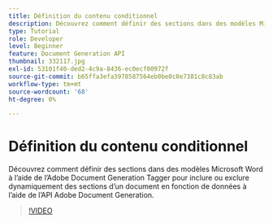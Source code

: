```yaml
---
title: Définition du contenu conditionnel
description: Découvrez comment définir des sections dans des modèles Microsoft Word à l’aide de l’Adobe Document Generation Tagger pour inclure ou exclure dynamiquement des sections d’un document en fonction de données à l’aide de l’Adobe Document Generation API
type: Tutorial
role: Developer
level: Beginner
feature: Document Generation API
thumbnail: 332117.jpg
exl-id: 53101f40-ded2-4c9a-8436-ec0ecf00972f
source-git-commit: b65ffa3efa3978587564eb0be0c0e7381c8c83ab
workflow-type: tm+mt
source-wordcount: '68'
ht-degree: 0%

---
```


# Définition du contenu conditionnel

Découvrez comment définir des sections dans des modèles Microsoft Word à l’aide de l’Adobe Document Generation Tagger pour inclure ou exclure dynamiquement des sections d’un document en fonction de données à l’aide de l’API Adobe Document Generation.

>[!VIDEO](https://video.tv.adobe.com/v/332117?hidetitle=true)
